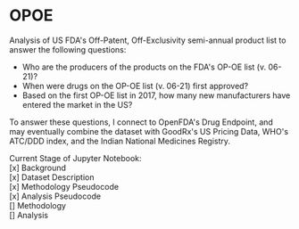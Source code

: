 # OPOE

 Analysis of US FDA's Off-Patent, Off-Exclusivity semi-annual product list to answer the following questions:
- Who are the producers of the products on the FDA's OP-OE list (v. 06-21)?
- When were drugs on the OP-OE list (v. 06-21) first approved?
- Based on the first OP-OE list in 2017, how many new manufacturers have entered the market in the US?

To answer these questions, I connect to OpenFDA's Drug Endpoint, and may eventually combine the dataset with GoodRx's US Pricing Data, WHO's ATC/DDD index, and the Indian National Medicines Registry.

Current Stage of Jupyter Notebook:   
[x] Background  
[x] Dataset Description  
[x] Methodology Pseudocode  
[x] Analysis Pseudocode  
[] Methodology  
[] Analysis  


